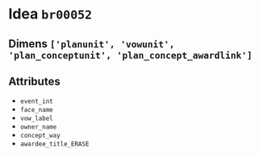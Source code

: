 # Idea `br00052`

## Dimens `['planunit', 'vowunit', 'plan_conceptunit', 'plan_concept_awardlink']`

## Attributes
- `event_int`
- `face_name`
- `vow_label`
- `owner_name`
- `concept_way`
- `awardee_title_ERASE`
